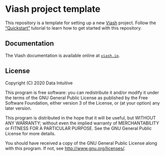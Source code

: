 Viash project template
================

<!-- README.md is generated from README.qmd using quarto render. Please edit that file -->

This repository is a template for setting up a new
[Viash](https://viash.io) project. Follow the
[“Quickstart”](https://viash.io/quickstart/) tutorial to learn how to
get started with this repository.

## Documentation

The Viash documentation is available online at
[`viash.io`](https://viash.io).

## License

Copyright (C) 2020 Data Intuitive

This program is free software: you can redistribute it and/or modify it
under the terms of the GNU General Public License as published by the
Free Software Foundation, either version 3 of the License, or (at your
option) any later version.

This program is distributed in the hope that it will be useful, but
WITHOUT ANY WARRANTY; without even the implied warranty of
MERCHANTABILITY or FITNESS FOR A PARTICULAR PURPOSE. See the GNU General
Public License for more details.

You should have received a copy of the GNU General Public License along
with this program. If not, see <http://www.gnu.org/licenses/>.
